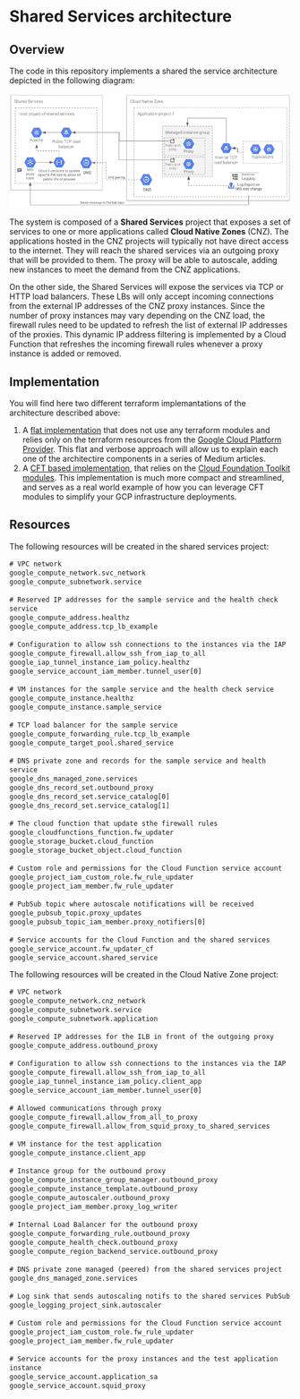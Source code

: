 # Shared Services architecture

## Overview

The code in this repository implements a shared the service architecture depicted in the following diagram:

![Architecture](./architecture.png)

The system is composed of a **Shared Services** project that exposes a set of services to one or more applications called **Cloud Native Zones** (CNZ). The applications hosted in the CNZ projects will typically not have direct access to the internet. They will reach the shared services via an outgoing proxy that will be provided to them. The proxy will be able to autoscale, adding new instances to meet the demand from the CNZ applications.

On the other side, the Shared Services will expose the services via TCP or HTTP load balancers. These LBs will only accept incoming connections from the external IP addresses of the CNZ proxy instances. Since the number of proxy instances may vary depending on the CNZ load, the firewall rules need to be updated to refresh the list of external IP addresses of the proxies. This dynamic IP address filtering is implemented by a Cloud Function that refreshes the incoming firewall rules whenever a proxy instance is added or removed.

## Implementation

You will find here two different terraform implemantations of the architecture described above:

1. A [flat implementation](./terraform_flat) that does not use any terraform modules and relies only on the terraform resources from the [Google Cloud Platform Provider](https://www.terraform.io/docs/providers/google/index.html). This flat and verbose approach will allow us to explain each one of the architectire components in a series of Medium articles.
2. A [CFT based implementation](./terraform_cft), that relies on the [Cloud Foundation Toolkit modules](https://github.com/GoogleCloudPlatform/cloud-foundation-toolkit). This implementation is much more compact and streamlined, and serves as a real world example of how you can leverage CFT modules to simplify your GCP infrastructure deployments.

## Resources

The following resources will be created in the shared services project:
```(bash)
# VPC network
google_compute_network.svc_network
google_compute_subnetwork.service

# Reserved IP addresses for the sample service and the health check service
google_compute_address.healthz
google_compute_address.tcp_lb_example

# Configuration to allow ssh connections to the instances via the IAP
google_compute_firewall.allow_ssh_from_iap_to_all
google_iap_tunnel_instance_iam_policy.healthz
google_service_account_iam_member.tunnel_user[0]

# VM instances for the sample service and the health check service
google_compute_instance.healthz
google_compute_instance.sample_service

# TCP load balancer for the sample service
google_compute_forwarding_rule.tcp_lb_example
google_compute_target_pool.shared_service

# DNS private zone and records for the sample service and health service
google_dns_managed_zone.services
google_dns_record_set.outbound_proxy
google_dns_record_set.service_catalog[0]
google_dns_record_set.service_catalog[1]

# The cloud function that update sthe firewall rules
google_cloudfunctions_function.fw_updater
google_storage_bucket.cloud_function
google_storage_bucket_object.cloud_function

# Custom role and permissions for the Cloud Function service account
google_project_iam_custom_role.fw_rule_updater
google_project_iam_member.fw_rule_updater

# PubSub topic where autoscale notifications will be received
google_pubsub_topic.proxy_updates
google_pubsub_topic_iam_member.proxy_notifiers[0]

# Service accounts for the Cloud Function and the shared services
google_service_account.fw_updater_cf
google_service_account.shared_service
```

The following resources will be created in the Cloud Native Zone project:

```(bash)
# VPC network
google_compute_network.cnz_network
google_compute_subnetwork.service
google_compute_subnetwork.application

# Reserved IP addresses for the ILB in front of the outgoing proxy
google_compute_address.outbound_proxy

# Configuration to allow ssh connections to the instances via the IAP
google_compute_firewall.allow_ssh_from_iap_to_all
google_iap_tunnel_instance_iam_policy.client_app
google_service_account_iam_member.tunnel_user[0]

# Allowed communications through proxy
google_compute_firewall.allow_from_all_to_proxy
google_compute_firewall.allow_from_squid_proxy_to_shared_services

# VM instance for the test application
google_compute_instance.client_app

# Instance group for the outbound proxy
google_compute_instance_group_manager.outbound_proxy
google_compute_instance_template.outbound_proxy
google_compute_autoscaler.outbound_proxy
google_project_iam_member.proxy_log_writer

# Internal Load Balancer for the outbound proxy
google_compute_forwarding_rule.outbound_proxy
google_compute_health_check.outbound_proxy
google_compute_region_backend_service.outbound_proxy

# DNS private zone managed (peered) from the shared services project
google_dns_managed_zone.services

# Log sink that sends autoscaling notifs to the shared services PubSub
google_logging_project_sink.autoscaler

# Custom role and permissions for the Cloud Function service account
google_project_iam_custom_role.fw_rule_updater
google_project_iam_member.fw_rule_updater

# Service accounts for the proxy instances and the test application instance
google_service_account.application_sa
google_service_account.squid_proxy
```

